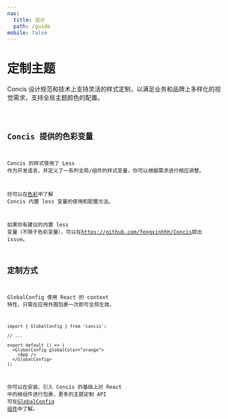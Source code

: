 ```yaml
---
nav:
  title: 设计
  path: /guide
mobile: false
---
```


# 定制主题

Concis 设计规范和技术上支持灵活的样式定制，以满足业务和品牌上多样化的视觉需求，支持全局主题颜色的配置。

<code src="../../packages/concis-react/src/GlobalConfig/demos/index1.tsx" />

## Concis 提供的色彩变量

Concis 的样式使用了 Less 作为开发语言，并定义了一系列全局/组件的样式变量，你可以根据需求进行相应调整。

你可以在<a href="https://concis.org.cn/#/zh-CN/guide/vcolor">色彩</a>中了解 Concis 内置 less 变量的使用和配置方法。

如果你有建议的内置 less 变量（不限于色彩变量），可以在<a href="https://github.com/fengxinhhh/Concis">https://github.com/fengxinhhh/Concis</a>提出 issue。

## 定制方式

GlobalConfig 使用 React 的 context 特性，只需在应用外围包裹一次即可全局生效。

```tsx pure
import { GlobalConfig } from 'concis';

// ...

export default () => (
  <GlobalConfig globalColor="orange">
    <App />
  </GlobalConfig>
);
```

你可以在安装、引入 Concis 的基础上对 React 中的根组件进行包裹，更多的主题定制 API 可在<a href="https://concis.org.cn/#/zh-CN/common/global-config">GlobalConfig 组件</a>中了解。
